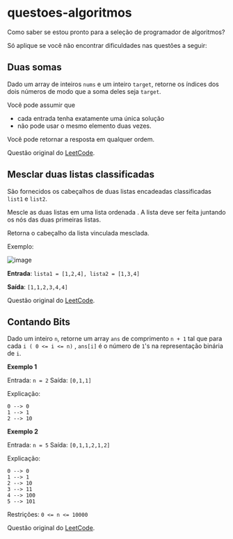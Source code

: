# questoes-algoritmos

Como saber se estou pronto para a seleção de programador de algoritmos?

Só aplique se você não encontrar dificuldades nas questões a seguir:

## Duas somas

Dado um array de inteiros ```nums``` e um inteiro ```target```, retorne os índices dos dois números de modo que a soma deles seja ```target```.

Você pode assumir que
- cada entrada tenha exatamente uma única solução
- não pode usar o mesmo elemento duas vezes.

Você pode retornar a resposta em qualquer ordem.

Questão original do [LeetCode](https://leetcode.com/problems/two-sum/).

## Mesclar duas listas classificadas

São fornecidos os cabeçalhos de duas listas encadeadas classificadas ```list1``` e ```list2```.

Mescle as duas listas em uma lista ordenada . A lista deve ser feita juntando os nós das duas primeiras listas.

Retorna o cabeçalho da lista vinculada mesclada. 

Exemplo:

![image](https://github.com/user-attachments/assets/7f15f390-6aa4-4ff2-8650-7a354d13a31b)

**Entrada**: ```lista1 = [1,2,4], lista2 = [1,3,4]```

**Saída**: ```[1,1,2,3,4,4]```

Questão original do [LeetCode](https://leetcode.com/problems/merge-two-sorted-lists/).

## Contando Bits

Dado um inteiro ```n```, retorne um array ```ans``` de comprimento ```n + 1``` tal que para cada ```i ( 0 <= i <= n)``` , ```ans[i]``` é o número de ```1```'s na representação binária de ```i```.

**Exemplo 1**

Entrada: ```n = 2```
 Saída: ```[0,1,1]```
 
 Explicação:
```
0 --> 0
1 --> 1
2 --> 10
```

**Exemplo 2**

Entrada: ```n = 5```
 Saída: ```[0,1,1,2,1,2]```
 
 Explicação:
 ```
0 --> 0
 1 --> 1
 2 --> 10
 3 --> 11
 4 --> 100
 5 --> 101
```

Restrições:
```0 <= n <= 10000```

Questão original do [LeetCode](https://leetcode.com/problems/counting-bits/).
